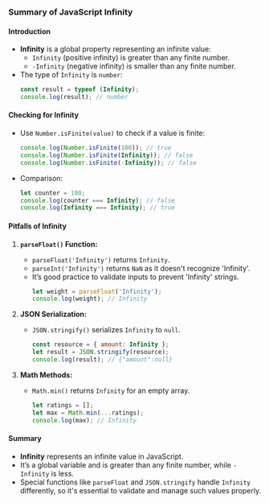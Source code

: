 ### Summary of JavaScript Infinity

#### Introduction
- **Infinity** is a global property representing an infinite value:
  - `Infinity` (positive infinity) is greater than any finite number.
  - `-Infinity` (negative infinity) is smaller than any finite number.
- The type of `Infinity` is `number`:
  ```javascript
  const result = typeof (Infinity);
  console.log(result); // number
  ```

#### Checking for Infinity
- Use `Number.isFinite(value)` to check if a value is finite:
  ```javascript
  console.log(Number.isFinite(100)); // true
  console.log(Number.isFinite(Infinity)); // false
  console.log(Number.isFinite(-Infinity)); // false
  ```
- Comparison:
  ```javascript
  let counter = 100;
  console.log(counter === Infinity); // false
  console.log(Infinity === Infinity); // true
  ```

#### Pitfalls of Infinity
1. **`parseFloat()` Function:**
   - `parseFloat('Infinity')` returns `Infinity`.
   - `parseInt('Infinity')` returns `NaN` as it doesn't recognize 'Infinity'.
   - It’s good practice to validate inputs to prevent 'Infinity' strings.
     ```javascript
     let weight = parseFloat('Infinity');
     console.log(weight); // Infinity
     ```

2. **JSON Serialization:**
   - `JSON.stringify()` serializes `Infinity` to `null`.
     ```javascript
     const resource = { amount: Infinity };
     let result = JSON.stringify(resource);
     console.log(result); // {"amount":null}
     ```

3. **Math Methods:**
   - `Math.min()` returns `Infinity` for an empty array.
     ```javascript
     let ratings = [];
     let max = Math.min(...ratings);
     console.log(max); // Infinity
     ```

#### Summary
- **Infinity** represents an infinite value in JavaScript.
- It’s a global variable and is greater than any finite number, while `-Infinity` is less.
- Special functions like `parseFloat` and `JSON.stringify` handle `Infinity` differently, so it's essential to validate and manage such values properly.